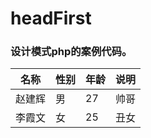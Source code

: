 # headFirst
### 设计模式php的案例代码。

|名称|性别|年龄|说明|
|------|------|-------|----|
|赵建辉|男|27|帅哥|
|李霞文|女|25|丑女|
